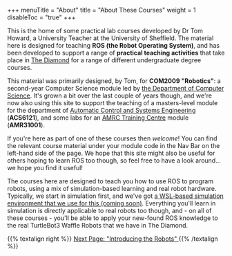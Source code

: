 +++
menuTitle = "About"
title = "About These Courses"
weight = 1
disableToc = "true"
+++

This is the home of some practical lab courses developed by Dr Tom Howard, a University Teacher at the University of Sheffield. The material here is designed for teaching **ROS (the Robot Operating System)**, and has been developed to support a range of **practical teaching activities** that take place in [The Diamond](https://www.sheffield.ac.uk/engineering/diamond) for a range of different undergraduate degree courses.

This material was primarily designed, by Tom, for **COM2009 "Robotics"**: a second-year Computer Science module led by [the Department of Computer Science](https://www.sheffield.ac.uk/dcs). It's grown a bit over the last couple of years though, and we're now also using this site to support the teaching of a masters-level module for the department of [Automatic Control and Systems Engineering](https://www.sheffield.ac.uk/acse) (**ACS6121**), and some labs for an [AMRC Training Centre](https://amrctraining.co.uk/) module (**AMR31001**).

If you're here as part of one of these courses then *welcome*! You can find the relevant course material under your module code in the Nav Bar on the left-hand side of the page. We hope that this site might also be useful for others hoping to learn ROS too though, so feel free to have a look around... we hope you find it useful!

The courses here are designed to teach you how to use ROS to program robots, using a mix of simulation-based learning and real robot hardware. Typically, we start in simulation first, and we've got [a WSL-based simulation environment that we use for this (coming soon)](). Everything you'll learn in simulation is directly applicable to real robots too though, and - on all of these courses - you'll be able to apply your new-found ROS knowledge to the real TurtleBot3 Waffle Robots that we have in The Diamond.

{{% textalign right %}}
[Next Page: "Introducing the Robots" <i class="fas fa-solid fa-arrow-right"></i>](/about/robots)
{{% /textalign %}}